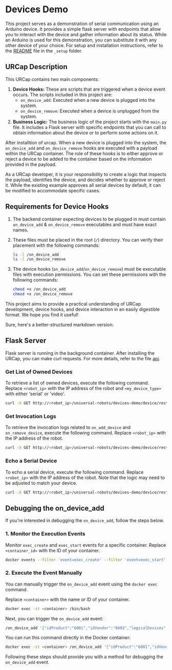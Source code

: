 # Devices Demo

This project serves as a demonstration of serial communication using an Arduino device. It provides a simple flask server with endpoints that allow you to interact with the device and gather information about its status. While an Arduino is used for this demonstration, you can substitute it with any other device of your choice. For setup and installation instructions, refer to the [README](./_setup/README.md) file in the `_setup` folder.


## URCap Description

This URCap contains two main components:

1. **Device Hooks:**
   These are scripts that are triggered when a device event occurs. The scripts included in this project are:
   - `on_device_add`: Executed when a new device is plugged into the system.
   - `on_device_remove`: Executed when a device is unplugged from the system.
2. **Business Logic:**
   The business logic of the project starts with the `main.py` file. It includes a Flask server with specific endpoints that you can call to obtain information about the device or to perform some actions on it.

After installtion of urcap. When a new device is plugged into the system, the `on_device_add` and `on_device_remove` hooks are executed with a payload within the URCap container. The role of these hooks is to either approve or reject a device to be added to the container based on the information provided in the payload.

As a URCap developer, it is your responsibility to create a logic that inspects the payload, identifies the device, and decides whether to approve or reject it. While the existing example approves all serial devices by default, it can be modified to accommodate specific cases.

## Requirements for Device Hooks

1. The backend container expecting devices to be plugged in must contain `on_device_add` & `on_device_remove` executables and must have exact names.
2. These files must be placed in the root (`/`) directory. You can verify their placement with the following commands:

   ```bash
   ls -l /on_device_add
   ls -l /on_device_remove
   ```
3. The device hooks (`on_device_add`/`on_device_remove`) must be executable files with execution permissions. You can set these permissions with the following commands:

   ```bash
   chmod +x /on_device_add
   chmod +x /on_device_remove
   ```

This project aims to provide a practical understanding of URCap development, device hooks, and device interaction in an easily digestible format. We hope you find it useful!

Sure, here's a better-structured markdown version:

## Flask Server

Flask server is running in the background container. After installing the URCap, you can make curl requests. For more details, refer to the file [api](./device/src/rest/api.py).

### Get List of Owned Devices

To retrieve a list of owned devices, execute the following command. Replace `<robot_ip>` with the IP address of the robot and `<my_device_type>` with either 'serial' or 'video'.

```bash
curl -X GET http://<robot_ip>/universal-robots/devices-demo/device/rest-api/owned_devices?device_type=<my_device_type>
```

### Get Invocation Logs

To retrieve the invocation logs related to `on_add_device` and `on_remove_device`, execute the following command. Replace `<robot_ip>` with the IP address of the robot.

```bash
curl -X GET http://<robot_ip>/universal-robots/devices-demo/device/rest-api/invocation_logs
```

### Echo a Serial Device

To echo a serial device, execute the following command. Replace `<robot_ip>` with the IP address of the robot. Note that the logic may need to be adjusted to match your device.

```bash
curl -X GET http://<robot_ip>/universal-robots/devices-demo/device/rest-api/serial/echo -H "Content-Type: application/json" -d '{"device": "/dev/ttyUSB0", "baud": 115200, "timeout_s": 10.0, "sent_msg": "hello world", "expected_msg": "hello world OK", "reset_delay_s": 0.5}'
```

## Debugging the on_device_add

If you're interested in debugging the `on_device_add`, follow the steps below.

### 1. Monitor the Execution Events

Monitor `exec_create` and `exec_start` events for a specific container. Replace `<container_id>` with the ID of your container.

```bash
docker events --filter 'event=exec_create' --filter 'event=exec_start' --filter 'container=<container_id>'
```

### 2. Execute the Event Manually

You can manually trigger the `on_device_add` event using the `docker exec` command.

Replace `<container>` with the name or ID of your container.

```bash
docker exec -it <container> /bin/bash
```

Next, you can trigger the `on_device_add` event:

```bash
/on_device_add '{"idProduct":"6001","idVendor":"0403","logicalDevices":[{"deviceNode":"/dev/ttyUSB0","major":188,"minor":0}],"manufacturer":"FTDI","product":"USB-RS485 Cable","serial":"AU064DZK","urDeviceType":"SERIAL","urDeviceAPIVersion":"0.1"}'
```

You can run this command directly in the Docker container:

```bash
docker exec -it <container> /on_device_add '{"idProduct":"6001","idVendor":"0403","logicalDevices":[{"deviceNode":"/dev/ttyUSB0","major":188,"minor":0}],"manufacturer":"FTDI","product":"USB-RS485 Cable","serial":"AU064DZK","urDeviceType":"SERIAL","urDeviceAPIVersion":"0.1"}'
```

Following these steps should provide you with a method for debugging the `on_device_add` event.

